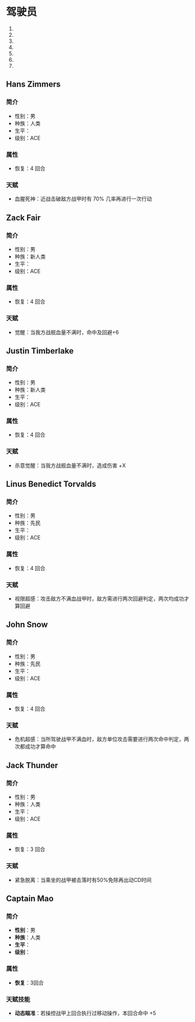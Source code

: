 # 驾驶员
1.
2.
3.
4.
5.
6.
7.
## Hans Zimmers 
### 简介
- 性别：男
- 种族：人类
- 生平：
- 级别：ACE

### 属性
- 恢复：4 回合

### 天赋
- 血腥死神：近战击破敌方战甲时有 70% 几率再进行一次行动

## Zack Fair
### 简介
- 性别：男
- 种族：新人类
- 生平：
- 级别：ACE

### 属性
- 恢复：4 回合

### 天赋
- 觉醒：当我方战舰血量不满时，命中及回避+6

## Justin Timberlake
### 简介
- 性别：男
- 种族：新人类
- 生平：
- 级别：ACE

### 属性
- 恢复：4 回合

### 天赋
- 杀意觉醒：当我方战舰血量不满时，造成伤害 +X

## Linus Benedict Torvalds
### 简介
- 性别：男
- 种族：先民
- 生平：
- 级别：ACE

### 属性
- 恢复：4 回合

### 天赋
- 视限超感：攻击敌方不满血战甲时，敌方需进行两次回避判定，两次均成功才算回避

## John Snow
### 简介
- 性别：男
- 种族：先民
- 生平：
- 级别：ACE

### 属性
- 恢复：4 回合

### 天赋
- 危机超感：当所驾驶战甲不满血时，敌方单位攻击需要进行两次命中判定，两次都成功才算命中

## Jack Thunder
### 简介
- 性别：男
- 种族：人类
- 生平：
- 级别：ACE

### 属性
- 恢复：3 回合

### 天赋
- 紧急脱离：当乘坐的战甲被击落时有50%免除再出动CD时间

## Captain Mao
### 简介
- **性别**：男
- **种族**：人类
- **生平**：
- **级别**：

### 属性
- **恢复**：3回合
### 天赋技能
- **动态瞄准**：若操控战甲上回合执行过移动操作，本回合命中 +5
